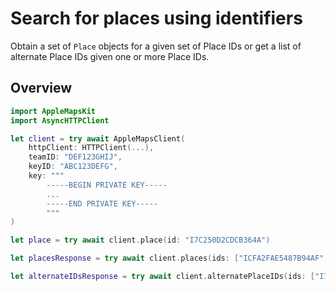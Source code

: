 # Search for places using identifiers

Obtain a set of ``Place`` objects for a given set of Place IDs or get a list of alternate Place IDs given one or more Place IDs.

## Overview

```swift
import AppleMapsKit
import AsyncHTTPClient

let client = try await AppleMapsClient(
    httpClient: HTTPClient(...),
    teamID: "DEF123GHIJ",
    keyID: "ABC123DEFG",
    key: """
        -----BEGIN PRIVATE KEY-----
        ...
        -----END PRIVATE KEY-----
        """
)

let place = try await client.place(id: "I7C250D2CDCB364A")

let placesResponse = try await client.places(ids: ["ICFA2FAE5487B94AF", "IA6FD1E86A544F69D"])

let alternateIDsResponse = try await client.alternatePlaceIDs(ids: ["I7C250D2CDCB364A", "ICFA2FAE5487B94AF"])
```
